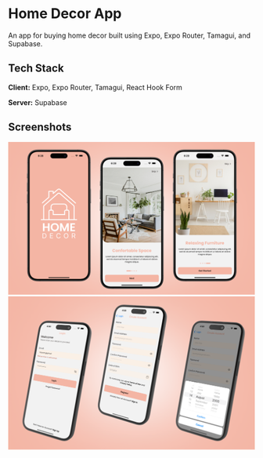 # Home Decor App

An app for buying home decor built using Expo, Expo Router, Tamagui, and Supabase.

## Tech Stack

**Client:** Expo, Expo Router, Tamagui, React Hook Form

**Server:** Supabase

## Screenshots

![App Screenshot](screenshots/preview-1.png)
![App Screenshot](screenshots/preview_2.png)
